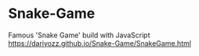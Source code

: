 # Snake-Game
Famous 'Snake Game' build with JavaScript
https://dariyozz.github.io/Snake-Game/SnakeGame.html
